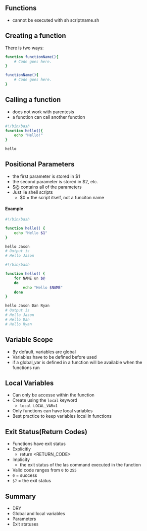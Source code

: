 ## Functions

- cannot be executed with sh scriptname.sh
## Creating a function

There is two ways:

```bash
function functionName(){
    # Code goes here.
}
```

```bash
functionName(){
    # Code goes here.
}
```
## Calling a function

- does not work with parentesis
- a function can call another function
```bash
#!/bin/bash
function hello(){
    echo "Hello!"
}

hello
```

## Positional Parameters

- the first parameter is stored in $1
- the second parameter is stored in $2, etc.
- $@ contains all of the parameters
- Just lie shell scripts
    - $0 = the script itself, not a funciton name

#### Example
```bash
#!/bin/bash

function hello() {
    echo "Hello $1"
}

hello Jason
# Output is
# Hello Jason
```

```bash
#!/bin/bash

function hello() {
    for NAME un $@
    do
        echo "Hello $NAME"
    done
}

hello Jason Dan Ryan
# Output is
# Hello Jason
# Hello Dan
# Hello Ryan
```

## Variable Scope

- By default, variables are global
- Variables have to be defined before used
- if a global_var is defined in a function will be available when the functions run

## Local Variables

- Can only be accesse within the function
- Create using the `local` keyword
  - `local LOCAL_VAR=1`
- Only functions can have local variables
- Best practice to keep variables local in functions


## Exit Status(Return Codes)

- Functions have exit status
- Explicitly
  - return <RETURN_CODE>
- Implicity
  - the exit status of the las command executed in the function
- Valid code ranges from `0` to `255`
- `0` = success
- `$?` = the exit status

## Summary

- DRY
- Global and local variables
- Parameters
- Exit statuses
